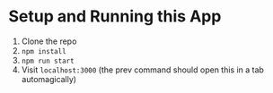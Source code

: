 # Setup and Running this App

1. Clone the repo
2. `npm install`
3. `npm run start`
4. Visit `localhost:3000` (the prev command should open this in a tab automagically)
